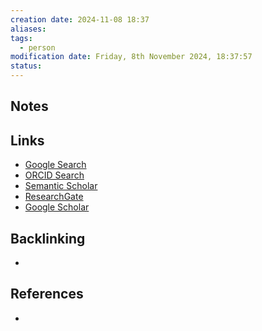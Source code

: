 ```yaml
---
creation date: 2024-11-08 18:37
aliases: 
tags:
  - person
modification date: Friday, 8th November 2024, 18:37:57
status:
---
```


## Notes

## Links

- [Google Search](https://www.google.com/search?q=André+Leite+Rodrigues)
- [ORCID Search](https://orcid.org/orcid-search/search?searchQuery=Andr%C3%A9%20Leite%20Rodrigues)
- [Semantic Scholar](https://www.semanticscholar.org/search?q=Andr%C3%A9%20Leite%20Rodrigues&sort=relevance)
- [ResearchGate](https://www.researchgate.net/search?q=Andr%C3%A9%20Leite%20Rodrigues)
- [Google Scholar](https://scholar.google.com/scholar?q=André+Leite+Rodrigues)

## Backlinking
+ 

## References
+ 
